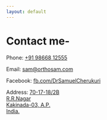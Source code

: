 ```yaml
---
layout: default
---
```


# Contact me-

<div>
	<p>Phone: <a href="tel:+919866812555">+91 98668 12555</a></p>
	<p>Email: <a href="mailto:sam@orthosam.com">sam@orthosam.com</a></p>
	<p>Facebook: <a href="https://www.facebook.com/drsamuelcherukuri" target="_blank">fb.com/DrSamuelCherukuri</a></p>
        <p>Address: <a href="https://www.google.co.in/maps/@16.9831275,82.2527645,18.69z?hl=en" target="_blank">70-17-18/2B<br>R.R.Nagar<br>Kakinada-03, A.P.<br>India.</a></p>
</div>
